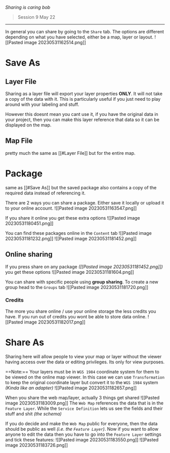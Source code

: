 _Sharing is caring bob_

> Session 9 May 22

---

In general you can share by going to the `Share` tab. The options are different depending on what you have selected, either be a map, layer or layout.
![[Pasted image 20230531162514.png]]

# Save As
## Layer File
Sharing as a layer file will export your layer properties **ONLY**. It will not take a copy of the data with it. This is particularly useful if you just need to play around with your labeling and stuff.

However this doesnt mean you cant use it, if you have the original data in your project, then you can make this layer reference that data so it can be displayed on the map.

## Map File
pretty much the same as [[#Layer File]] but for the entire map.

# Package
same as [[#Save As]] but the saved package also contains a copy of the required data instead of referencing it.

There are 2 ways you can share a package. Either save it locally or upload it to your online account.
![[Pasted image 20230531163547.png]]

If you share it online you get these extra options
![[Pasted image 20230531180451.png]]

You can find these packages online in the `Content` tab
![[Pasted image 20230531181232.png]]
![[Pasted image 20230531181452.png]]

## Online sharing
If you press share on any package *([[Pasted image 20230531181452.png]])* you get these options
![[Pasted image 20230531181604.png]]

You can share with specific people using **group sharing**.
To create a new group head to the `Groups` tab
![[Pasted image 20230531181720.png]]

### Credits
The more you share online / use your online storage the less credits you have. If you run out of credits you wont be able to store data online.
![[Pasted image 20230531182017.png]]

# Share As
Sharing here will allow people to view your map or layer without the viewer having access over the data or editing privileges. Its only for view purposes.

==Note:== Your layers must be in `WGS 1984` coordinate system for them to be viewed on the online map viewer. In this case we can use `Transformation` to keep the original coordinate layer but convert it to the `WGS 1984` system _(Kinda like an adapter)_
![[Pasted image 20230531182657.png]]

When you share the web map/layer, actually 3 things get shared
![[Pasted image 20230531183009.png]]
The `Web Map` references the data that is in the `Feature Layer`. While the `Service Definition` lets us see the fields and their stuff and shit _(the schema)_

If you do decide and make the `Web Map` public for everyone, then the data should be public as well _(i.e. the `Feature Layer`)_. 
Now if you want to allow anyone to edit the data then you have to go into the `Feature Layer` settings and tick these features:
![[Pasted image 20230531183550.png]]
![[Pasted image 20230531183726.png]]
